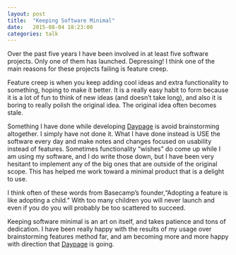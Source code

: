 ```yaml
---
layout: post
title:  "Keeping Software Minimal"
date:   2015-08-04 18:23:00
categories: talk
---
```

Over the past five years I have been involved in at least five software projects. Only one of them has launched. Depressing! I think one of the main reasons for these projects failing is feature creep. 

Feature creep is when you keep adding cool ideas and extra functionality to something, hoping to make it better. It is a really easy habit to form because it is a lot of fun to think of new ideas (and doesn’t take long), and also it is boring to really polish the original idea. The original idea often becomes stale.

Something I have done while developing [Daypage][daypage] is avoid brainstorming altogether. I simply have not done it. What I have done instead is USE the software every day and make notes and changes focused on usability instead of features. Sometimes functionality “wishes” do come up while I am using my software, and I do write those down, but I have been very hesitant to implement any of the big ones that are outside of the original scope. This has helped me work toward a minimal product that is a delight to use. 

I think often of these words from Basecamp’s founder,“Adopting a feature is like adopting a child.” With too many children you will never launch and even if you do you will probably be too scattered to succeed. 

 Keeping software minimal is an art on itself, and takes patience and tons of dedication. I have been really happy with the results of my usage over brainstorming features method far, and am becoming more and more happy with direction that [Daypage][daypage] is going.

[daypage]:      http://daypage.co